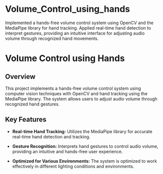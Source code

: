 # Volume_Control_using_hands
Implemented a hands-free volume control system using OpenCV and the MediaPipe library for hand tracking. Applied real-time hand detection to interpret gestures, providing an intuitive interface for adjusting audio volume through recognized hand movements.

# Volume Control using Hands

## Overview

This project implements a hands-free volume control system using computer vision techniques with OpenCV and hand tracking using the MediaPipe library. The system allows users to adjust audio volume through recognized hand gestures.

## Key Features

- **Real-time Hand Tracking:** Utilizes the MediaPipe library for accurate real-time hand detection and tracking.

- **Gesture Recognition:** Interprets hand gestures to control audio volume, providing an intuitive and hands-free user experience.

- **Optimized for Various Environments:** The system is optimized to work effectively in different lighting conditions and environments.



